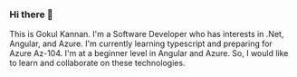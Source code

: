 ### Hi there 👋
This is Gokul Kannan. I'm a Software Developer who has interests in .Net, Angular, and Azure. I'm currently learning typescript and preparing for Azure Az-104. I'm at a beginner level in Angular and Azure. So, I would like to learn and collaborate on these technologies.
